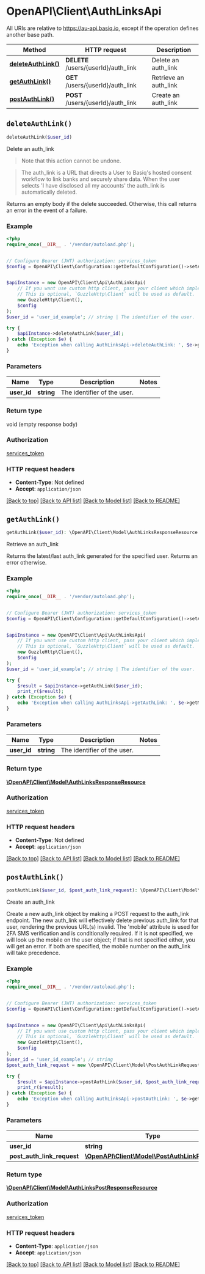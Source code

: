 # OpenAPI\Client\AuthLinksApi

All URIs are relative to https://au-api.basiq.io, except if the operation defines another base path.

| Method | HTTP request | Description |
| ------------- | ------------- | ------------- |
| [**deleteAuthLink()**](AuthLinksApi.md#deleteAuthLink) | **DELETE** /users/{userId}/auth_link | Delete an auth_link |
| [**getAuthLink()**](AuthLinksApi.md#getAuthLink) | **GET** /users/{userId}/auth_link | Retrieve an auth_link |
| [**postAuthLink()**](AuthLinksApi.md#postAuthLink) | **POST** /users/{userId}/auth_link | Create an auth_link |


## `deleteAuthLink()`

```php
deleteAuthLink($user_id)
```

Delete an auth_link

<blockquote>Note that this action cannot be undone.</blockquote>  <blockquote>The auth_link is a URL that directs a User to Basiq's hosted consent workflow to link banks and securely share data. When the user selects 'I have disclosed all my accounts' the auth_link is automatically deleted.</blockquote>  Returns an empty body if the delete succeeded. Otherwise, this call returns an error in the event of a failure.

### Example

```php
<?php
require_once(__DIR__ . '/vendor/autoload.php');


// Configure Bearer (JWT) authorization: services_token
$config = OpenAPI\Client\Configuration::getDefaultConfiguration()->setAccessToken('YOUR_ACCESS_TOKEN');


$apiInstance = new OpenAPI\Client\Api\AuthLinksApi(
    // If you want use custom http client, pass your client which implements `GuzzleHttp\ClientInterface`.
    // This is optional, `GuzzleHttp\Client` will be used as default.
    new GuzzleHttp\Client(),
    $config
);
$user_id = 'user_id_example'; // string | The identifier of the user.

try {
    $apiInstance->deleteAuthLink($user_id);
} catch (Exception $e) {
    echo 'Exception when calling AuthLinksApi->deleteAuthLink: ', $e->getMessage(), PHP_EOL;
}
```

### Parameters

| Name | Type | Description  | Notes |
| ------------- | ------------- | ------------- | ------------- |
| **user_id** | **string**| The identifier of the user. | |

### Return type

void (empty response body)

### Authorization

[services_token](../../README.md#services_token)

### HTTP request headers

- **Content-Type**: Not defined
- **Accept**: `application/json`

[[Back to top]](#) [[Back to API list]](../../README.md#endpoints)
[[Back to Model list]](../../README.md#models)
[[Back to README]](../../README.md)

## `getAuthLink()`

```php
getAuthLink($user_id): \OpenAPI\Client\Model\AuthLinksResponseResource
```

Retrieve an auth_link

Returns the latest/last auth_link generated for the specified user. Returns an error otherwise.

### Example

```php
<?php
require_once(__DIR__ . '/vendor/autoload.php');


// Configure Bearer (JWT) authorization: services_token
$config = OpenAPI\Client\Configuration::getDefaultConfiguration()->setAccessToken('YOUR_ACCESS_TOKEN');


$apiInstance = new OpenAPI\Client\Api\AuthLinksApi(
    // If you want use custom http client, pass your client which implements `GuzzleHttp\ClientInterface`.
    // This is optional, `GuzzleHttp\Client` will be used as default.
    new GuzzleHttp\Client(),
    $config
);
$user_id = 'user_id_example'; // string | The identifier of the user.

try {
    $result = $apiInstance->getAuthLink($user_id);
    print_r($result);
} catch (Exception $e) {
    echo 'Exception when calling AuthLinksApi->getAuthLink: ', $e->getMessage(), PHP_EOL;
}
```

### Parameters

| Name | Type | Description  | Notes |
| ------------- | ------------- | ------------- | ------------- |
| **user_id** | **string**| The identifier of the user. | |

### Return type

[**\OpenAPI\Client\Model\AuthLinksResponseResource**](../Model/AuthLinksResponseResource.md)

### Authorization

[services_token](../../README.md#services_token)

### HTTP request headers

- **Content-Type**: Not defined
- **Accept**: `application/json`

[[Back to top]](#) [[Back to API list]](../../README.md#endpoints)
[[Back to Model list]](../../README.md#models)
[[Back to README]](../../README.md)

## `postAuthLink()`

```php
postAuthLink($user_id, $post_auth_link_request): \OpenAPI\Client\Model\AuthLinksPostResponseResource
```

Create an auth_link

Create a new auth_link object by making a POST request to the auth_link endpoint. The new auth_link will effectively delete previous auth_link for that user, rendering the previous URL(s) invalid.   The 'mobile' attribute is used for 2FA SMS verification and is conditionally required. If it is not specified, we will look up the mobile on the user object; if that is not specified either, you will get an error.  If both are specified, the mobile number on the auth_link will take precedence.

### Example

```php
<?php
require_once(__DIR__ . '/vendor/autoload.php');


// Configure Bearer (JWT) authorization: services_token
$config = OpenAPI\Client\Configuration::getDefaultConfiguration()->setAccessToken('YOUR_ACCESS_TOKEN');


$apiInstance = new OpenAPI\Client\Api\AuthLinksApi(
    // If you want use custom http client, pass your client which implements `GuzzleHttp\ClientInterface`.
    // This is optional, `GuzzleHttp\Client` will be used as default.
    new GuzzleHttp\Client(),
    $config
);
$user_id = 'user_id_example'; // string
$post_auth_link_request = new \OpenAPI\Client\Model\PostAuthLinkRequest(); // \OpenAPI\Client\Model\PostAuthLinkRequest

try {
    $result = $apiInstance->postAuthLink($user_id, $post_auth_link_request);
    print_r($result);
} catch (Exception $e) {
    echo 'Exception when calling AuthLinksApi->postAuthLink: ', $e->getMessage(), PHP_EOL;
}
```

### Parameters

| Name | Type | Description  | Notes |
| ------------- | ------------- | ------------- | ------------- |
| **user_id** | **string**|  | |
| **post_auth_link_request** | [**\OpenAPI\Client\Model\PostAuthLinkRequest**](../Model/PostAuthLinkRequest.md)|  | [optional] |

### Return type

[**\OpenAPI\Client\Model\AuthLinksPostResponseResource**](../Model/AuthLinksPostResponseResource.md)

### Authorization

[services_token](../../README.md#services_token)

### HTTP request headers

- **Content-Type**: `application/json`
- **Accept**: `application/json`

[[Back to top]](#) [[Back to API list]](../../README.md#endpoints)
[[Back to Model list]](../../README.md#models)
[[Back to README]](../../README.md)
